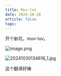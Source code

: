 ```yaml
---
title: Muv-luv
date: 2024-10-28
article: false
tags:
---
```

开个新坑，muv-luv。

![image.png](https://oss.naglfar28.com/naglfar28/202410301347452.png)


![20241030134616_1.jpg](https://oss.naglfar28.com/naglfar28/202410301348529.jpg)

这个翻译好棒